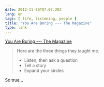 ```yaml
---
date: 2012-11-26T07:07:28Z
lang: en
tags: [ life, listening, people ]
title: "You Are Boring --- The Magazine"
type: link
---
```


[You Are Boring --- The
Magazine](http://the-magazine.org/4/you-are-boring)

> Here are the three things they taught me.
>
> -   Listen, then ask a question
> -   Tell a story
> -   Expand your circles

So true...

